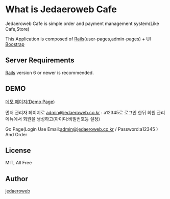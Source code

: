 # What is Jedaeroweb Cafe

Jedaeroweb Cafe is simple order and payment management system(Like Cafe,Store)

This Application is composed of [Rails](http://rubyonrails.org/)(user-pages,admin-pages) + UI [Boostrap](http://getbootstrap.com)

## Server Requirements

[Rails](http://rubyonrails.org/) version 6 or newer is recommended.


## DEMO
[데모 페이지(Demo Page)](https://cafe.jedaeroweb.co.kr)

먼저 관리자 페이지로 admin@jedaeroweb.co.kr : a12345로 로그인 한뒤
회원 관리메뉴에서 회원을 생성하고(아이디:비밀번호등 설정)

Go Page(Login Use Email:admin@jedaeroweb.co.kr / Password:a12345 ) And Order

## License

MIT, All Free

## Author

[jedaeroweb](https://www.jedaeroweb.co.kr)
